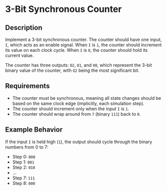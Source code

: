 # 3-Bit Synchronous Counter

## Description

Implement a 3-bit synchronous counter. The counter should have one input, `I`, which acts as an enable signal. When `I` is `1`, the counter should increment its value on each clock cycle. When `I` is `0`, the counter should hold its current value.

The counter has three outputs: `O2`, `O1`, and `O0`, which represent the 3-bit binary value of the counter, with `O2` being the most significant bit.

## Requirements

- The counter must be synchronous, meaning all state changes should be based on the same clock edge (implicitly, each simulation step).
- The counter should increment only when the input `I` is `1`.
- The counter should wrap around from `7` (binary `111`) back to `0`.

## Example Behavior

If the input `I` is held high (`1`), the output should cycle through the binary numbers from 0 to 7:
- Step 0: `000`
- Step 1: `001`
- Step 2: `010`
- ...
- Step 7: `111`
- Step 8: `000`
